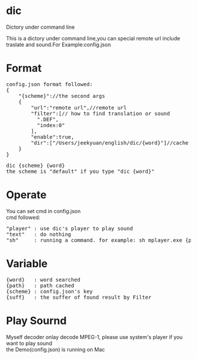 # dic
Dictory under command line

This is a dictory under command line,you can special remote url include traslate and sound.For Example:config.json


Format
==================
<pre>
config.json format followed:  
{  
    "{scheme}"://the second args  
    {  
        "url":"remote url",//remote url  
        "filter":[// how to find translation or sound  
          ".DEF",  
          "index:0"  
        ],  
        "enable":true,  
        "dir":["/Users/jeekyuan/english/dic/{word}"]//cache dir,one of array must readed and writed  
    }  
}  
</pre>

<pre>
dic {scheme} {word}  
the scheme is "default" if you type "dic {word}"  
</pre>

Operate
=============
You can set cmd in config.json  
cmd followed:  
<pre>
"player" : use dic's player to play sound  
"text"   : do nothing  
"sh"     : running a command. for example: sh mplayer.exe {path}  
</pre>

Variable
==============
<pre>
{word}   : word searched  
{path}   : path cached  
{scheme} : config.json's key  
{suff}   : the suffer of found result by Filter  
</pre>


Play Sournd
==============
Myself decoder onlay decode MPEG-1, please use system's player if you want to play sound  
the Demo(config.json) is running on Mac  
